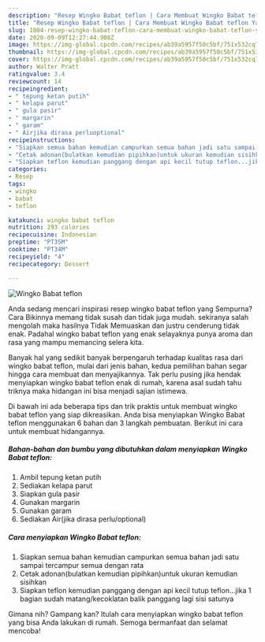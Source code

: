 ```yaml
---
description: "Resep Wingko Babat teflon | Cara Membuat Wingko Babat teflon Yang Enak Banget"
title: "Resep Wingko Babat teflon | Cara Membuat Wingko Babat teflon Yang Enak Banget"
slug: 1004-resep-wingko-babat-teflon-cara-membuat-wingko-babat-teflon-yang-enak-banget
date: 2020-09-09T12:27:44.908Z
image: https://img-global.cpcdn.com/recipes/ab39a5957f50c5bf/751x532cq70/wingko-babat-teflon-foto-resep-utama.jpg
thumbnail: https://img-global.cpcdn.com/recipes/ab39a5957f50c5bf/751x532cq70/wingko-babat-teflon-foto-resep-utama.jpg
cover: https://img-global.cpcdn.com/recipes/ab39a5957f50c5bf/751x532cq70/wingko-babat-teflon-foto-resep-utama.jpg
author: Walter Pratt
ratingvalue: 3.4
reviewcount: 14
recipeingredient:
- " tepung ketan putih"
- " kelapa parut"
- " gula pasir"
- " margarin"
- " garam"
- " Airjika dirasa perluoptional"
recipeinstructions:
- "Siapkan semua bahan kemudian campurkan semua bahan jadi satu sampai tercampur semua dengan rata"
- "Cetak adonan(bulatkan kemudian pipihkan)untuk ukuran kemudian sisihkan"
- "Siapkan teflon kemudian panggang dengan api kecil tutup teflon...jika 1 bagian sudah matang/kecoklatan balik panggang lagi sisi satunya"
categories:
- Resep
tags:
- wingko
- babat
- teflon

katakunci: wingko babat teflon 
nutrition: 293 calories
recipecuisine: Indonesian
preptime: "PT35M"
cooktime: "PT34M"
recipeyield: "4"
recipecategory: Dessert

---
```



![Wingko Babat teflon](https://img-global.cpcdn.com/recipes/ab39a5957f50c5bf/751x532cq70/wingko-babat-teflon-foto-resep-utama.jpg)

Anda sedang mencari inspirasi resep wingko babat teflon yang Sempurna? Cara Bikinnya memang tidak susah dan tidak juga mudah. sekiranya salah mengolah maka hasilnya Tidak Memuaskan dan justru cenderung tidak enak. Padahal wingko babat teflon yang enak selayaknya punya aroma dan rasa yang mampu memancing selera kita.



Banyak hal yang sedikit banyak berpengaruh terhadap kualitas rasa dari wingko babat teflon, mulai dari jenis bahan, kedua pemilihan bahan segar hingga cara membuat dan menyajikannya. Tak perlu pusing jika hendak menyiapkan wingko babat teflon enak di rumah, karena asal sudah tahu triknya maka hidangan ini bisa menjadi sajian istimewa.


Di bawah ini ada beberapa tips dan trik praktis untuk membuat wingko babat teflon yang siap dikreasikan. Anda bisa menyiapkan Wingko Babat teflon menggunakan 6 bahan dan 3 langkah pembuatan. Berikut ini cara untuk membuat hidangannya.

<!--inarticleads1-->

##### Bahan-bahan dan bumbu yang dibutuhkan dalam menyiapkan Wingko Babat teflon:

1. Ambil  tepung ketan putih
1. Sediakan  kelapa parut
1. Siapkan  gula pasir
1. Gunakan  margarin
1. Gunakan  garam
1. Sediakan  Air(jika dirasa perlu/optional)




<!--inarticleads2-->

##### Cara menyiapkan Wingko Babat teflon:

1. Siapkan semua bahan kemudian campurkan semua bahan jadi satu sampai tercampur semua dengan rata
1. Cetak adonan(bulatkan kemudian pipihkan)untuk ukuran kemudian sisihkan
1. Siapkan teflon kemudian panggang dengan api kecil tutup teflon...jika 1 bagian sudah matang/kecoklatan balik panggang lagi sisi satunya




Gimana nih? Gampang kan? Itulah cara menyiapkan wingko babat teflon yang bisa Anda lakukan di rumah. Semoga bermanfaat dan selamat mencoba!
